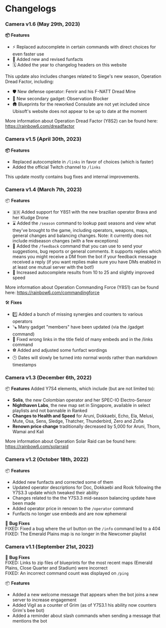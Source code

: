 # Changelogs

### Camera v1.6 (May 29th, 2023)
**📦 Features**
- ⚡ Replaced autocomplete in certain commands with direct choices for even faster use
- 📔 Added new and revised funfacts
- 🗓️ Added the year to changelog headers on this website

This update also includes changes related to Siege's new season, Operation Dread Factor, including:
- 🛡️ New defense operator: Fenrir and his F-NATT Dread Mine
- 👀 New secondary gadget: Observation Blocker
- 🛖 Blueprints for the reworked Consulate are not yet included since Ubisoft's website does not appear to be up to date at the moment

More information about Operation Dread Factor (Y8S2) can be found here: https://rainbow6.com/dreadfactor

### Camera v1.5 (April 30th, 2023)
**📦 Features**
- Replaced autocomplete in `/links` in favor of choices (which is faster)
- Added the official Twitch channel to `/links`

This update mostly contains bug fixes and internal improvements. 

### Camera v1.4 (March 7th, 2023)
📦 **Features**
- 🇧🇷 Added support for Y8S1 with the new brazilian operator Brava and her Kludge Drone
- ⌛ Added the `/season` command to lookup past seasons and view what they've brought to the game, including operators, weapons, maps, general changes and balancing changes. Note: it currently does not include midseason changes (with a few exceptions)
- 💬 Added the `/feedback` command that you can use to send your suggestions, bug reports or general comments. It supports replies which means you might receive a DM from the bot if your feedback message received a reply (if you want replies make sure you have DMs enabled in at least one mutual server with the bot!)
- 👟 Increased autocomplete results from 10 to 25 and slightly improved speed

More information about Operation Commanding Force (Y8S1) can be found here: https://rainbow6.com/commandingforce

🛠️ **Fixes**
- *️⃣ Added a bunch of missing synergies and counters to various operators
- 🪚 Many gadget "members" have been updated (via the /gadget command)
- 🔗 Fixed wrong links in the title field of many embeds and in the /links command
- ⚽ Added and adjusted some funfact wordings
- 🕒 Dates will slowly be turned into normal words rather than markdown timestamps

### Camera v1.3 (December 6th, 2022)
📦 **Features**
Added Y7S4 elements, which include (but are not limited to):
- **Solis**, the new Colombian operator and her SPEC-IO Electro-Sensor
- **Nighthaven Labs**, the new map set in Singapore, available in select playlists and not bannable in Ranked
- **Changes to Health and Speed** for Aruni, Dokkaebi, Echo, Ela, Melusi, Mute, Osa, Sens, Sledge, Thatcher, Thunderbird, Zero and Zofia
- **Renown price change** traditionally decreased by 5,000 for Aruni, Thorn, Wamai and Kali

More information about Operation Solar Raid can be found here: https://rainbow6.com/solarraid

### Camera v1.2 (October 18th, 2022)

📦 **Features**
- Added new funfacts and corrected some of them
- Updated operator descriptions for Doc, Dokkaebi and Rook following the Y7S3.3 update which tweaked their ability
- Changes related to the the Y7S3.3 mid-season balancing update have been made
- Added operator price in renown to the `/operator` command
- Funfacts no longer use embeds and are now ephemeral 

🐛 **Bug Fixes**\
FIXED: Fixed a bug where the url button on the `/info` command led to a 404\
FIXED: The Emerald Plains map is no longer in the Newcomer playlist

### Camera v1.1 (September 21st, 2022)

:bug: **Bug Fixes**\
FIXED: Links to zip files of blueprints for the most recent maps (Emerald Plains, Close Quarter and Stadium) were incorrect\
FIXED: An incorrect command count was displayed on `/ping`

:package: **Features**
- Added a new welcome message that appears when the bot joins a new server to increase engagement
- Added Vigil as a counter of Grim (as of Y7S3.1 his ability now counters Grim's bee bot)
- Added a reminder about slash commands when sending a message that mentions the bot
